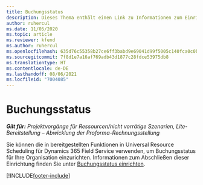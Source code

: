 ```yaml
---
title: Buchungsstatus
description: Dieses Thema enthält einen Link zu Informationen zum Einrichten der Buchungsstatus von Project Operations.
author: ruhercul
ms.date: 11/05/2020
ms.topic: article
ms.reviewer: kfend
ms.author: ruhercul
ms.openlocfilehash: 635d76c55358b27ce6ff3babd9e69041d99f5005c140fca0c0bc28d7210ad168
ms.sourcegitcommit: 7f8d1e7a16af769adb43d1877c28fdce53975db8
ms.translationtype: HT
ms.contentlocale: de-DE
ms.lasthandoff: 08/06/2021
ms.locfileid: "7004085"
---
```

# <a name="booking-statuses"></a>Buchungsstatus

_**Gilt für:** Projektvorgänge für Ressourcen/nicht vorrätige Szenarien, Lite-Bereitstellung – Abwicklung der Proforma-Rechnungsstellung_

Sie können die in bereitgestellten Funktionen in Universal Resource Scheduling für Dynamics 365 Field Service verwenden, um Buchungsstatus für Ihre Organisation einzurichten. Informationen zum Abschließen dieser Einrichtung finden Sie unter [Buchungsstatus einrichten](/dynamics365/field-service/set-up-booking-statuses).


[!INCLUDE[footer-include](../includes/footer-banner.md)]